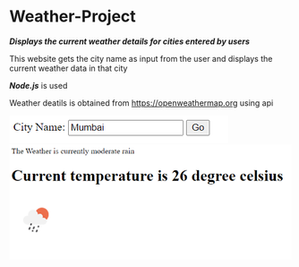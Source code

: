 # Weather-Project

**_Displays the current weather details for cities entered by users_**

This website gets the city name as input from the user and displays the current weather data in that city

**_Node.js_** is used

Weather deatils is obtained from https://openweathermap.org using api

<img src="Capture.PNG">

<img src="Capture1.PNG">
